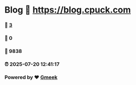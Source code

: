 # Blog :link: https://blog.cpuck.com 
### :page_facing_up: [3](https://blog.cpuck.com/tag.html) 
### :speech_balloon: 0 
### :hibiscus: 9838 
### :alarm_clock: 2025-07-20 12:41:17 
### Powered by :heart: [Gmeek](https://github.com/Meekdai/Gmeek)

